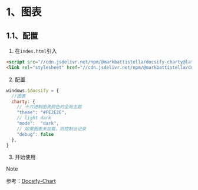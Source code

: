 # 1、图表

## 1.1、配置

1. 在`index.html`引入
```html
<script src="//cdn.jsdelivr.net/npm/@markbattistella/docsify-charty@latest"></script>
<link rel="stylesheet" href="//cdn.jsdelivr.net/npm/@markbattistella/docsify-charty@latest/dist/docsify-charty.min.css">
```

2. 配置
```javascript
windows.$docsify = {
  //图表
  charty: {
    // 十六进制图表颜色的全局主题
    "theme": "#FE2E2E",
    // light dark
    "mode":  "dark",
    // 如果图表未加载，则控制台记录
    "debug": false
  },
}
```
3. 开始使用

> [!NOTE]
> 参考：[Docsify-Chart](https://charty.docsify.markbattistella.com/)
















